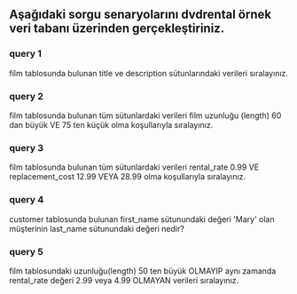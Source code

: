 ## Aşağıdaki sorgu senaryolarını dvdrental örnek veri tabanı üzerinden gerçekleştiriniz.
### query 1
film tablosunda bulunan title ve description sütunlarındaki verileri sıralayınız.

### query 2
film tablosunda bulunan tüm sütunlardaki verileri film uzunluğu (length) 60 dan büyük VE 75 ten küçük olma koşullarıyla sıralayınız.

### query 3
film tablosunda bulunan tüm sütunlardaki verileri rental_rate 0.99 VE replacement_cost 12.99 VEYA 28.99 olma koşullarıyla sıralayınız.

### query 4
customer tablosunda bulunan first_name sütunundaki değeri 'Mary' olan müşterinin last_name sütunundaki değeri nedir?

### query 5
film tablosundaki uzunluğu(length) 50 ten büyük OLMAYIP aynı zamanda rental_rate değeri 2.99 veya 4.99 OLMAYAN verileri sıralayınız.
